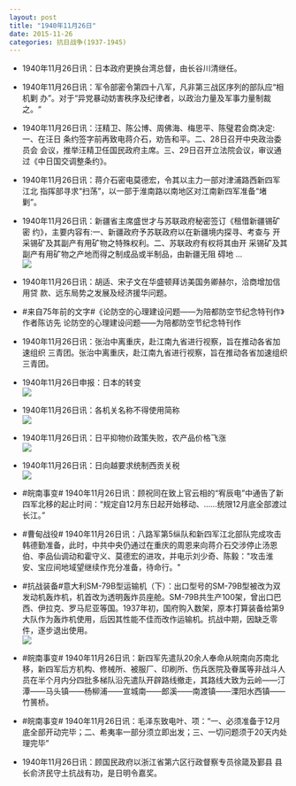 ```yaml
---
layout: post
title: "1940年11月26日"
date: 2015-11-26
categories: 抗日战争(1937-1945)
---
```


<meta name="referrer" content="no-referrer" />

- 1940年11月26日讯：日本政府更换台湾总督，由长谷川清继任。 

- 1940年11月26日讯：军令部密令第四十八军，凡非第三战区序列的部队应“相机剿 办”。对于“异党暴动妨害秩序及纪律者，以政治力量及军事力量制裁之。“ 

- 1940年11月26日讯：汪精卫、陈公博、周佛海、梅思平、陈璧君会商决定:一、在汪日 条约签字前再致电蒋介石，劝告和平。二、28日召开中央政治委员会 会议，推举汪精卫任国民政府主席。三、29日召开立法院会议，审议通 过《中日国交调整条约》。 

- 1940年11月26日讯：蒋介石密电莫德宏，令其以主力一部对津浦路西新四军江北 指挥部寻求“扫荡”，以一部于淮南路以南地区对江南新四军准备“堵 剿”。 

- 1940年11月26日讯：新疆省主席盛世才与苏联政府秘密签订《租借新疆锡矿密 约》，主要内容有:一、新疆政府予苏联政府以在新疆境内探寻、考查与 开采锡矿及其副产有用矿物之特殊权利。二、苏联政府有权将其由开 采锡矿及其副产有用矿物之产地而得之制成品或半制品，由新疆无阻 碍地 ...  <br/><img src="https://ww1.sinaimg.cn/large/aca367d8jw1eyenhyvzjkj20c80euq54.jpg" />

- 1940年11月26日讯：胡适、宋子文在华盛顿拜访美国务卿赫尔，洽商增加信用贷 款、远东局势之发展及经济援华问题。 

- #来自75年前的文字#《论防空的心理建设问题——为陪都防空节纪念特刊作》作者陈访先 论防空的心理建设问题——为陪都防空节纪念特刊作 

- 1940年11月26日讯：张治中离重庆，赴江南九省进行视察，旨在推动各省加速组织 三青团。张治中离重庆，赴江南九省进行视察，旨在推动各省加速组织 三青团。 

- 1940年11月26日申报：日本的转变 <br/><img src="https://ww2.sinaimg.cn/large/aca367d8jw1eyefolcrtuj20pn0xuqmw.jpg" />

- 1940年11月26日讯：各机关名称不得使用简称 <br/><img src="https://ww2.sinaimg.cn/large/aca367d8jw1eyedytl5bcj209c06sab1.jpg" />

- 1940年11月26日讯：日平抑物价政策失败，农产品价格飞涨 <br/><img src="https://ww2.sinaimg.cn/large/aca367d8jw1eyec7mooksj20i207240g.jpg" />

- 1940年11月26日讯：日向越要求统制西贡关税 <br/><img src="https://ww2.sinaimg.cn/large/aca367d8jw1eyeahqfoioj208y0hhmz9.jpg" />

- #皖南事变# 1940年11月26日讯：顾祝同在致上官云相的“宥辰电”中通告了新四军北移的起止时间：“规定自12月东日起开始移动、……统限12月底全部渡过长江。” 

- #曹甸战役# 1940年11月26日讯：八路军第5纵队和新四军江北部队完成攻击韩德勤准备，此时，中共中央仍通过在重庆的周恩来向蒋介石交涉停止汤恩伯、李品仙调动和霍守义、莫德宏的进攻，并电示刘少奇、陈毅："攻击淮安、宝应间地域望继续作充分准备，待命行。" 

- #抗战装备#意大利SM-79B型运输机（下）：出口型号的SM-79B型被改为双发动机轰炸机，机首改为透明轰炸员座舱。SM-79B共生产100架，曾出口巴西、伊拉克、罗马尼亚等国。1937年初，国府购入数架，原本打算装备给第9大队作为轰炸机使用，后因其性能不佳而改作运输机。抗战中期，因缺乏零件，逐步退出使用。 <br/><img src="https://ww2.sinaimg.cn/large/aca367d8jw1eye5a62nncj20em0crabu.jpg" />

- #皖南事变# 1940年11月26日讯：新四军先遣队20余人奉命从皖南向苏南北移，新四军后方机构、修械所、被服厂、印刷所、伤兵医院及眷属等非战斗人员在半个月内分四批多梯队沿先遣队开辟路线撤走，其路线大致为云岭——汀潭——马头镇——杨柳浦——宣城南——郎溪——南渡镇——溧阳水西镇——竹篑桥。 

- #皖南事变# 1940年11月26日讯：毛泽东致电叶、项：“一、必须准备于12月底全部开动完毕；二、希夷率一部分须立即出发；三、一切问题须于20天内处理完毕” 

- 1940年11月26日讯：顾国民政府以浙江省第六区行政督察专员徐箴及鄞县 县长俞济民守土抗战有功，是日明令嘉奖。 

